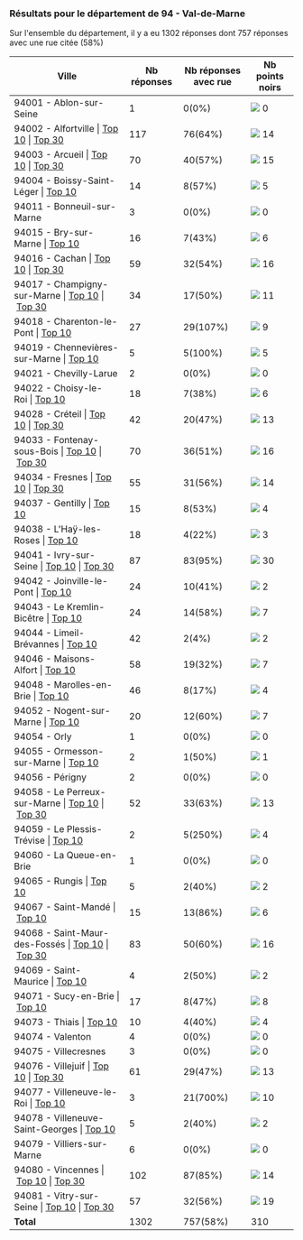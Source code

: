 ### Résultats pour le département de 94 - Val-de-Marne

Sur l'ensemble du département, il y a eu 1302 réponses dont 757 réponses avec une rue citée (58%)

| Ville | Nb réponses | Nb réponses avec rue | Nb points noirs |
|-------------|-------------|----------------------|-----------------|
|94001 - Ablon-sur-Seine|1|0(0%)|<img src="../../img/bar_0.gif" />&nbsp;0|
|94002 - Alfortville&nbsp;&#124;&nbsp;<a href='94002 - Alfortville_top10.md'>Top 10</a>&nbsp;&#124;&nbsp;<a href='94002 - Alfortville_top14.md'>Top 30</a>|117|76(64%)|<img src="../../img/bar_4.gif" />&nbsp;14|
|94003 - Arcueil&nbsp;&#124;&nbsp;<a href='94003 - Arcueil_top10.md'>Top 10</a>&nbsp;&#124;&nbsp;<a href='94003 - Arcueil_top15.md'>Top 30</a>|70|40(57%)|<img src="../../img/bar_4.gif" />&nbsp;15|
|94004 - Boissy-Saint-Léger&nbsp;&#124;&nbsp;<a href='94004 - Boissy-Saint-Léger_top5.md'>Top 10</a>|14|8(57%)|<img src="../../img/bar_1.gif" />&nbsp;5|
|94011 - Bonneuil-sur-Marne|3|0(0%)|<img src="../../img/bar_0.gif" />&nbsp;0|
|94015 - Bry-sur-Marne&nbsp;&#124;&nbsp;<a href='94015 - Bry-sur-Marne_top6.md'>Top 10</a>|16|7(43%)|<img src="../../img/bar_1.gif" />&nbsp;6|
|94016 - Cachan&nbsp;&#124;&nbsp;<a href='94016 - Cachan_top10.md'>Top 10</a>&nbsp;&#124;&nbsp;<a href='94016 - Cachan_top16.md'>Top 30</a>|59|32(54%)|<img src="../../img/bar_5.gif" />&nbsp;16|
|94017 - Champigny-sur-Marne&nbsp;&#124;&nbsp;<a href='94017 - Champigny-sur-Marne_top10.md'>Top 10</a>&nbsp;&#124;&nbsp;<a href='94017 - Champigny-sur-Marne_top11.md'>Top 30</a>|34|17(50%)|<img src="../../img/bar_3.gif" />&nbsp;11|
|94018 - Charenton-le-Pont&nbsp;&#124;&nbsp;<a href='94018 - Charenton-le-Pont_top9.md'>Top 10</a>|27|29(107%)|<img src="../../img/bar_2.gif" />&nbsp;9|
|94019 - Chennevières-sur-Marne&nbsp;&#124;&nbsp;<a href='94019 - Chennevières-sur-Marne_top5.md'>Top 10</a>|5|5(100%)|<img src="../../img/bar_1.gif" />&nbsp;5|
|94021 - Chevilly-Larue|2|0(0%)|<img src="../../img/bar_0.gif" />&nbsp;0|
|94022 - Choisy-le-Roi&nbsp;&#124;&nbsp;<a href='94022 - Choisy-le-Roi_top6.md'>Top 10</a>|18|7(38%)|<img src="../../img/bar_1.gif" />&nbsp;6|
|94028 - Créteil&nbsp;&#124;&nbsp;<a href='94028 - Créteil_top10.md'>Top 10</a>&nbsp;&#124;&nbsp;<a href='94028 - Créteil_top13.md'>Top 30</a>|42|20(47%)|<img src="../../img/bar_4.gif" />&nbsp;13|
|94033 - Fontenay-sous-Bois&nbsp;&#124;&nbsp;<a href='94033 - Fontenay-sous-Bois_top10.md'>Top 10</a>&nbsp;&#124;&nbsp;<a href='94033 - Fontenay-sous-Bois_top16.md'>Top 30</a>|70|36(51%)|<img src="../../img/bar_5.gif" />&nbsp;16|
|94034 - Fresnes&nbsp;&#124;&nbsp;<a href='94034 - Fresnes_top10.md'>Top 10</a>&nbsp;&#124;&nbsp;<a href='94034 - Fresnes_top14.md'>Top 30</a>|55|31(56%)|<img src="../../img/bar_4.gif" />&nbsp;14|
|94037 - Gentilly&nbsp;&#124;&nbsp;<a href='94037 - Gentilly_top4.md'>Top 10</a>|15|8(53%)|<img src="../../img/bar_1.gif" />&nbsp;4|
|94038 - L'Haÿ-les-Roses&nbsp;&#124;&nbsp;<a href='94038 - L_Haÿ-les-Roses_top3.md'>Top 10</a>|18|4(22%)|<img src="../../img/bar_0.gif" />&nbsp;3|
|94041 - Ivry-sur-Seine&nbsp;&#124;&nbsp;<a href='94041 - Ivry-sur-Seine_top10.md'>Top 10</a>&nbsp;&#124;&nbsp;<a href='94041 - Ivry-sur-Seine_top30.md'>Top 30</a>|87|83(95%)|<img src="../../img/bar_9.gif" />&nbsp;30|
|94042 - Joinville-le-Pont&nbsp;&#124;&nbsp;<a href='94042 - Joinville-le-Pont_top2.md'>Top 10</a>|24|10(41%)|<img src="../../img/bar_0.gif" />&nbsp;2|
|94043 - Le Kremlin-Bicêtre&nbsp;&#124;&nbsp;<a href='94043 - Le Kremlin-Bicêtre_top7.md'>Top 10</a>|24|14(58%)|<img src="../../img/bar_2.gif" />&nbsp;7|
|94044 - Limeil-Brévannes&nbsp;&#124;&nbsp;<a href='94044 - Limeil-Brévannes_top2.md'>Top 10</a>|42|2(4%)|<img src="../../img/bar_0.gif" />&nbsp;2|
|94046 - Maisons-Alfort&nbsp;&#124;&nbsp;<a href='94046 - Maisons-Alfort_top7.md'>Top 10</a>|58|19(32%)|<img src="../../img/bar_2.gif" />&nbsp;7|
|94048 - Marolles-en-Brie&nbsp;&#124;&nbsp;<a href='94048 - Marolles-en-Brie_top4.md'>Top 10</a>|46|8(17%)|<img src="../../img/bar_1.gif" />&nbsp;4|
|94052 - Nogent-sur-Marne&nbsp;&#124;&nbsp;<a href='94052 - Nogent-sur-Marne_top7.md'>Top 10</a>|20|12(60%)|<img src="../../img/bar_2.gif" />&nbsp;7|
|94054 - Orly|1|0(0%)|<img src="../../img/bar_0.gif" />&nbsp;0|
|94055 - Ormesson-sur-Marne&nbsp;&#124;&nbsp;<a href='94055 - Ormesson-sur-Marne_top1.md'>Top 10</a>|2|1(50%)|<img src="../../img/bar_0.gif" />&nbsp;1|
|94056 - Périgny|2|0(0%)|<img src="../../img/bar_0.gif" />&nbsp;0|
|94058 - Le Perreux-sur-Marne&nbsp;&#124;&nbsp;<a href='94058 - Le Perreux-sur-Marne_top10.md'>Top 10</a>&nbsp;&#124;&nbsp;<a href='94058 - Le Perreux-sur-Marne_top13.md'>Top 30</a>|52|33(63%)|<img src="../../img/bar_4.gif" />&nbsp;13|
|94059 - Le Plessis-Trévise&nbsp;&#124;&nbsp;<a href='94059 - Le Plessis-Trévise_top4.md'>Top 10</a>|2|5(250%)|<img src="../../img/bar_1.gif" />&nbsp;4|
|94060 - La Queue-en-Brie|1|0(0%)|<img src="../../img/bar_0.gif" />&nbsp;0|
|94065 - Rungis&nbsp;&#124;&nbsp;<a href='94065 - Rungis_top2.md'>Top 10</a>|5|2(40%)|<img src="../../img/bar_0.gif" />&nbsp;2|
|94067 - Saint-Mandé&nbsp;&#124;&nbsp;<a href='94067 - Saint-Mandé_top6.md'>Top 10</a>|15|13(86%)|<img src="../../img/bar_1.gif" />&nbsp;6|
|94068 - Saint-Maur-des-Fossés&nbsp;&#124;&nbsp;<a href='94068 - Saint-Maur-des-Fossés_top10.md'>Top 10</a>&nbsp;&#124;&nbsp;<a href='94068 - Saint-Maur-des-Fossés_top16.md'>Top 30</a>|83|50(60%)|<img src="../../img/bar_5.gif" />&nbsp;16|
|94069 - Saint-Maurice&nbsp;&#124;&nbsp;<a href='94069 - Saint-Maurice_top2.md'>Top 10</a>|4|2(50%)|<img src="../../img/bar_0.gif" />&nbsp;2|
|94071 - Sucy-en-Brie&nbsp;&#124;&nbsp;<a href='94071 - Sucy-en-Brie_top8.md'>Top 10</a>|17|8(47%)|<img src="../../img/bar_2.gif" />&nbsp;8|
|94073 - Thiais&nbsp;&#124;&nbsp;<a href='94073 - Thiais_top4.md'>Top 10</a>|10|4(40%)|<img src="../../img/bar_1.gif" />&nbsp;4|
|94074 - Valenton|4|0(0%)|<img src="../../img/bar_0.gif" />&nbsp;0|
|94075 - Villecresnes|3|0(0%)|<img src="../../img/bar_0.gif" />&nbsp;0|
|94076 - Villejuif&nbsp;&#124;&nbsp;<a href='94076 - Villejuif_top10.md'>Top 10</a>&nbsp;&#124;&nbsp;<a href='94076 - Villejuif_top13.md'>Top 30</a>|61|29(47%)|<img src="../../img/bar_4.gif" />&nbsp;13|
|94077 - Villeneuve-le-Roi&nbsp;&#124;&nbsp;<a href='94077 - Villeneuve-le-Roi_top10.md'>Top 10</a>|3|21(700%)|<img src="../../img/bar_3.gif" />&nbsp;10|
|94078 - Villeneuve-Saint-Georges&nbsp;&#124;&nbsp;<a href='94078 - Villeneuve-Saint-Georges_top2.md'>Top 10</a>|5|2(40%)|<img src="../../img/bar_0.gif" />&nbsp;2|
|94079 - Villiers-sur-Marne|6|0(0%)|<img src="../../img/bar_0.gif" />&nbsp;0|
|94080 - Vincennes&nbsp;&#124;&nbsp;<a href='94080 - Vincennes_top10.md'>Top 10</a>&nbsp;&#124;&nbsp;<a href='94080 - Vincennes_top14.md'>Top 30</a>|102|87(85%)|<img src="../../img/bar_4.gif" />&nbsp;14|
|94081 - Vitry-sur-Seine&nbsp;&#124;&nbsp;<a href='94081 - Vitry-sur-Seine_top10.md'>Top 10</a>&nbsp;&#124;&nbsp;<a href='94081 - Vitry-sur-Seine_top19.md'>Top 30</a>|57|32(56%)|<img src="../../img/bar_6.gif" />&nbsp;19|
| **Total** |1302|757(58%)|310|
